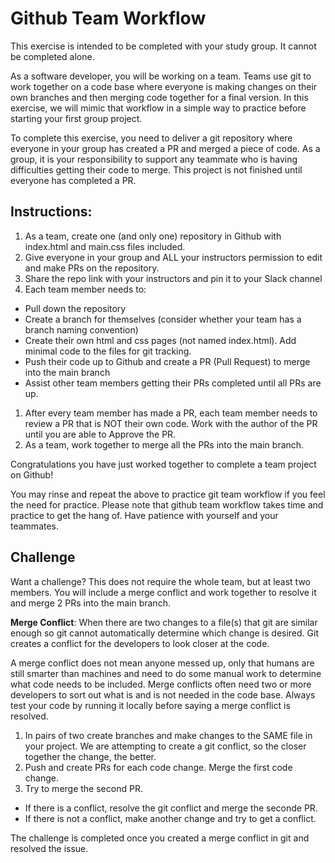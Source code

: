 # Github Team Workflow

This exercise is intended to be completed with your study group. It cannot be completed alone.

As a software developer, you will be working on a team. Teams use git to work together on a code base where everyone is making changes on their own branches and then merging code together for a final version. In this exercise, we will mimic that workflow in a simple way to practice before starting your first group project.

To complete this exercise, you need to deliver a git repository where everyone in your group has created a PR and merged a piece of code. As a group, it is your responsibility to support any teammate who is having difficulties getting their code to merge. This project is not finished until everyone has completed a PR.

## Instructions:

1. As a team, create one (and only one) repository in Github with index.html and main.css files included.
1. Give everyone in your group and ALL your instructors permission to edit and make PRs on the repository.
1. Share the repo link with your instructors and pin it to your Slack channel
1. Each team member needs to:

- Pull down the repository
- Create a branch for themselves (consider whether your team has a branch naming convention)
- Create their own html and css pages (not named index.html). Add minimal code to the files for git tracking.
- Push their code up to Github and create a PR (Pull Request) to merge into the main branch
- Assist other team members getting their PRs completed until all PRs are up.

1. After every team member has made a PR, each team member needs to review a PR that is NOT their own code. Work with the author of the PR until you are able to Approve the PR.
1. As a team, work together to merge all the PRs into the main branch.

Congratulations you have just worked together to complete a team project on Github!

You may rinse and repeat the above to practice git team workflow if you feel the need for practice. Please note that github team workflow takes time and practice to get the hang of. Have patience with yourself and your teammates.

## Challenge

Want a challenge? This does not require the whole team, but at least two members. You will include a merge conflict and work together to resolve it and merge 2 PRs into the main branch.

**Merge Conflict**: When there are two changes to a file(s) that git are similar enough so git cannot automatically determine which change is desired. Git creates a conflict for the developers to look closer at the code.

A merge conflict does not mean anyone messed up, only that humans are still smarter than machines and need to do some manual work to determine what code needs to be included. Merge conflicts often need two or more developers to sort out what is and is not needed in the code base. Always test your code by running it locally before saying a merge conflict is resolved.

1. In pairs of two create branches and make changes to the SAME file in your project. We are attempting to create a git conflict, so the closer together the change, the better.
1. Push and create PRs for each code change. Merge the first code change.
1. Try to merge the second PR.

- If there is a conflict, resolve the git conflict and merge the seconde PR.
- If there is not a conflict, make another change and try to get a conflict.

The challenge is completed once you created a merge conflict in git and resolved the issue.
